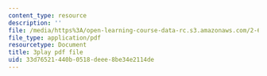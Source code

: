 ```yaml
---
content_type: resource
description: ''
file: /media/https%3A/open-learning-course-data-rc.s3.amazonaws.com/2-627-fundamentals-of-photovoltaics-fall-2013/33d76521440b0518deee8be34e2114de_AWU3lTs9KJA.pdf
file_type: application/pdf
resourcetype: Document
title: 3play pdf file
uid: 33d76521-440b-0518-deee-8be34e2114de
---
```

